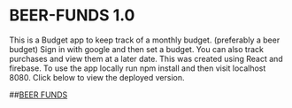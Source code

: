 # BEER-FUNDS 1.0

This is a Budget app to keep track of a monthly budget. (preferably a beer budget) 
Sign in with google and then set a budget. You can also track purchases and view them
at a later date. This was created using React and firebase. To use the app locally
run npm install and then visit localhost 8080. Click below to view the deployed version.


##<a href="https://budget-app-f46b3.firebaseapp.com"/>BEER FUNDS</a>

